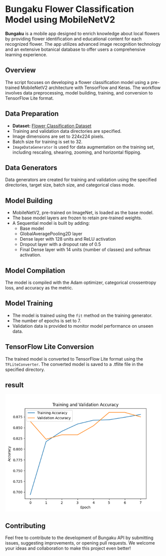 # Bungaku Flower Classification Model using MobileNetV2

**Bungaku** is a mobile app designed to enrich knowledge about local flowers by providing flower identification and educational content for each recognized flower. The app utilizes advanced image recognition technology and an extensive botanical database to offer users a comprehensive learning experience.

## Overview

The script focuses on developing a flower classification model using a pre-trained MobileNetV2 architecture with TensorFlow and Keras. The workflow involves data preprocessing, model building, training, and conversion to TensorFlow Lite format.

## Data Preparation
- **Dataset:** [Flower Classification Dataset](https://www.kaggle.com/datasets/marquis03/flower-classification/code)
- Training and validation data directories are specified.
- Image dimensions are set to 224x224 pixels.
- Batch size for training is set to 32.
- `ImageDataGenerator` is used for data augmentation on the training set, including rescaling, shearing, zooming, and horizontal flipping.

## Data Generators

Data generators are created for training and validation using the specified directories, target size, batch size, and categorical class mode.

## Model Building

- MobileNetV2, pre-trained on ImageNet, is loaded as the base model.
- The base model layers are frozen to retain pre-trained weights.
- A Sequential model is built by adding:
  - Base model
  - GlobalAveragePooling2D layer
  - Dense layer with 128 units and ReLU activation
  - Dropout layer with a dropout rate of 0.5
  - Final Dense layer with 14 units (number of classes) and softmax activation.

## Model Compilation

The model is compiled with the Adam optimizer, categorical crossentropy loss, and accuracy as the metric.

## Model Training

- The model is trained using the `fit` method on the training generator.
- The number of epochs is set to 7.
- Validation data is provided to monitor model performance on unseen data.

## TensorFlow Lite Conversion

The trained model is converted to TensorFlow Lite format using the `TFLiteConverter`.
The converted model is saved to a .tflite file in the specified directory.

## result 

![Plot](https://github.com/CH2-PR618/Bungaku-FlowerModel/blob/main/development/model/training_plot.png)

## Contributing

Feel free to contribute to the development of Bungaku API by submitting issues, suggesting improvements, or opening pull requests. We welcome your ideas and collaboration to make this project even better!
